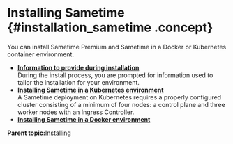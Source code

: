 # Installing Sametime {#installation_sametime .concept}

You can install Sametime Premium and Sametime in a Docker or Kubernetes container environment.

-   **[Information to provide during installation](installation_prompt_descriptions.md)**  
During the install process, you are prompted for information used to tailor the installation for your environment.
-   **[Installing Sametime in a Kubernetes environment](installation_sametime_kubernetes.md)**  
A Sametime deployment on Kubernetes requires a properly configured cluster consisting of a minimum of four nodes: a control plane and three worker nodes with an Ingress Controller.
-   **[Installing Sametime in a Docker environment](installation_sametime_docker.md)**  


**Parent topic:**[Installing](installing.md)

